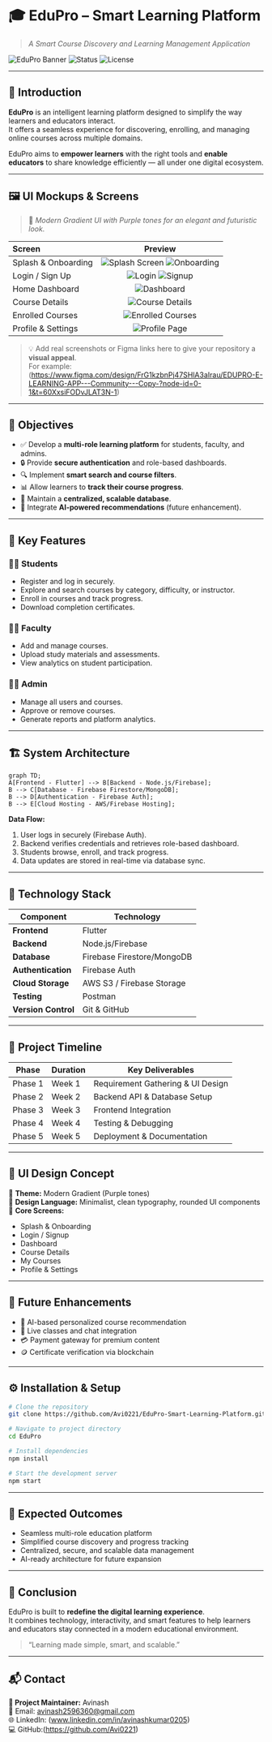 # 🎓 EduPro – Smart Learning Platform  
> _A Smart Course Discovery and Learning Management Application_

![EduPro Banner](C:\Users\avina\OneDrive\Desktop\EduPro\Assests\LOGO.png)
![Status](https://img.shields.io/badge/Status-Development-blue?style=for-the-badge)
![License](https://img.shields.io/badge/License-MIT-green?style=for-the-badge)

---

## 🌟 Introduction

**EduPro** is an intelligent learning platform designed to simplify the way learners and educators interact.  
It offers a seamless experience for discovering, enrolling, and managing online courses across multiple domains.

EduPro aims to **empower learners** with the right tools and **enable educators** to share knowledge efficiently — all under one digital ecosystem.

---

## 🖼️ UI Mockups & Screens

> 🧠 _Modern Gradient UI with Purple tones for an elegant and futuristic look._

| Screen | Preview |
|:-------|:--------:|
| Splash & Onboarding | ![Splash Screen](https://www.figma.com/design/HYaz3MO7q3qw1tKpJ3Hacx/EDUPRO-E-LEARNING-APP---Community-?node-id=1-18&t=MO95F9otJWH1m6Ki-1) ![Onboarding](https://www.figma.com/design/HYaz3MO7q3qw1tKpJ3Hacx/EDUPRO-E-LEARNING-APP---Community-?node-id=0-1&t=MO95F9otJWH1m6Ki-1) |
| Login / Sign Up | ![Login](https://www.figma.com/design/HYaz3MO7q3qw1tKpJ3Hacx/EDUPRO-E-LEARNING-APP---Community-?node-id=1-263&t=MO95F9otJWH1m6Ki-1) ![Signup](https://www.figma.com/design/HYaz3MO7q3qw1tKpJ3Hacx/EDUPRO-E-LEARNING-APP---Community-?node-id=0-1&t=MO95F9otJWH1m6Ki-1) |
| Home Dashboard | ![Dashboard](https://www.figma.com/design/HYaz3MO7q3qw1tKpJ3Hacx/EDUPRO-E-LEARNING-APP---Community-?node-id=1-725&t=MO95F9otJWH1m6Ki-1) |
| Course Details | ![Course Details](https://www.figma.com/design/HYaz3MO7q3qw1tKpJ3Hacx/EDUPRO-E-LEARNING-APP---Community-?node-id=1-1697&t=MO95F9otJWH1m6Ki-1) |
| Enrolled Courses | ![Enrolled Courses](https://www.figma.com/design/HYaz3MO7q3qw1tKpJ3Hacx/EDUPRO-E-LEARNING-APP---Community-?node-id=1-2749&t=MO95F9otJWH1m6Ki-1) |
| Profile & Settings | ![Profile Page](https://www.figma.com/design/HYaz3MO7q3qw1tKpJ3Hacx/EDUPRO-E-LEARNING-APP---Community-?node-id=1-4103&t=MO95F9otJWH1m6Ki-1) |

> 💡 Add real screenshots or Figma links here to give your repository a **visual appeal**.  
> For example:  
> (https://www.figma.com/design/FrG1kzbnPj47SHlA3aIrau/EDUPRO-E-LEARNING-APP---Community---Copy-?node-id=0-1&t=60XxsiFODvJLAT3N-1)

---

## 🎯 Objectives

- ✅ Develop a **multi-role learning platform** for students, faculty, and admins.  
- 🔒 Provide **secure authentication** and role-based dashboards.  
- 🔍 Implement **smart search and course filters**.  
- 📊 Allow learners to **track their course progress**.  
- 💾 Maintain a **centralized, scalable database**.  
- 🤖 Integrate **AI-powered recommendations** (future enhancement).  

---

## 🚀 Key Features

### 👩‍🎓 Students
- Register and log in securely.  
- Explore and search courses by category, difficulty, or instructor.  
- Enroll in courses and track progress.  
- Download completion certificates.

### 👨‍🏫 Faculty
- Add and manage courses.  
- Upload study materials and assessments.  
- View analytics on student participation.

### 🧑‍💼 Admin
- Manage all users and courses.  
- Approve or remove courses.  
- Generate reports and platform analytics.

---

## 🏗️ System Architecture

```mermaid
graph TD;
A[Frontend - Flutter] --> B[Backend - Node.js/Firebase];
B --> C[Database - Firebase Firestore/MongoDB];
B --> D[Authentication - Firebase Auth];
B --> E[Cloud Hosting - AWS/Firebase Hosting];
```

**Data Flow:**
1. User logs in securely (Firebase Auth).  
2. Backend verifies credentials and retrieves role-based dashboard.  
3. Students browse, enroll, and track progress.  
4. Data updates are stored in real-time via database sync.

---

## 🧠 Technology Stack

| Component | Technology |
|------------|-------------|
| **Frontend** | Flutter  |
| **Backend** | Node.js/Firebase|
| **Database** |  Firebase Firestore/MongoDB |
| **Authentication** | Firebase Auth |
| **Cloud Storage** | AWS S3 / Firebase Storage |
| **Testing** | Postman |
| **Version Control** | Git & GitHub |

---

## 📅 Project Timeline

| Phase | Duration | Key Deliverables |
|--------|-----------|------------------|
| Phase 1 | Week 1 | Requirement Gathering & UI Design |
| Phase 2 | Week 2 | Backend API & Database Setup |
| Phase 3 | Week 3 | Frontend Integration |
| Phase 4 | Week 4 | Testing & Debugging |
| Phase 5 | Week 5 | Deployment & Documentation |

---

## 🌈 UI Design Concept

🎨 **Theme:** Modern Gradient (Purple tones)  
📱 **Design Language:** Minimalist, clean typography, rounded UI components  
🧩 **Core Screens:**  
- Splash & Onboarding  
- Login / Signup  
- Dashboard  
- Course Details  
- My Courses  
- Profile & Settings  

---

## 🔮 Future Enhancements

- 🤖 AI-based personalized course recommendation  
- 💬 Live classes and chat integration  
- 💳 Payment gateway for premium content  
- 🪙 Certificate verification via blockchain  

---

## ⚙️ Installation & Setup

```bash
# Clone the repository
git clone https://github.com/Avi0221/EduPro-Smart-Learning-Platform.git

# Navigate to project directory
cd EduPro

# Install dependencies
npm install

# Start the development server
npm start
```

---

## 🧾 Expected Outcomes

- Seamless multi-role education platform  
- Simplified course discovery and progress tracking  
- Centralized, secure, and scalable data management  
- AI-ready architecture for future expansion  

---

## 🏁 Conclusion

EduPro is built to **redefine the digital learning experience**.  
It combines technology, interactivity, and smart features to help learners and educators stay connected in a modern educational environment.

> “Learning made simple, smart, and scalable.”

---

## 📬 Contact

**👤 Project Maintainer:** Avinash  
📧 Email: avinash2596360@gmail.com  
🌐 LinkedIn: (www.linkedin.com/in/avinashkumar0205)  
💻 GitHub:(https://github.com/Avi0221)